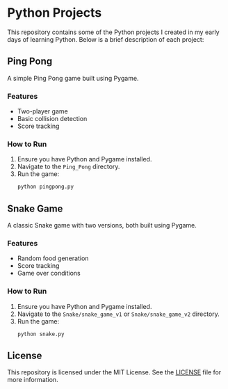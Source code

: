# Python Projects

This repository contains some of the Python projects I created in my early days of learning Python. Below is a brief description of each project:

## Ping Pong

A simple Ping Pong game built using Pygame.

### Features
- Two-player game
- Basic collision detection
- Score tracking

### How to Run
1. Ensure you have Python and Pygame installed.
2. Navigate to the `Ping_Pong` directory.
3. Run the game:
    ```sh
    python pingpong.py
    ```

## Snake Game

A classic Snake game with two versions, both built using Pygame.

### Features
- Random food generation
- Score tracking
- Game over conditions

### How to Run
1. Ensure you have Python and Pygame installed.
2. Navigate to the `Snake/snake_game_v1` or `Snake/snake_game_v2` directory.
3. Run the game:
    ```sh
    python snake.py
    ```

## License

This repository is licensed under the MIT License. See the [LICENSE](../LICENSE) file for more information.
